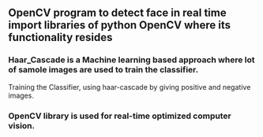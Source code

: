 ## OpenCV program to detect face in real time import libraries of python OpenCV where its functionality resides
### Haar_Cascade is a Machine learning based approach where lot of samole images are used to train the classifier.
Training the Classifier, using haar-cascade by giving positive and negative images.

### OpenCV library is used for real-time optimized computer vision.
